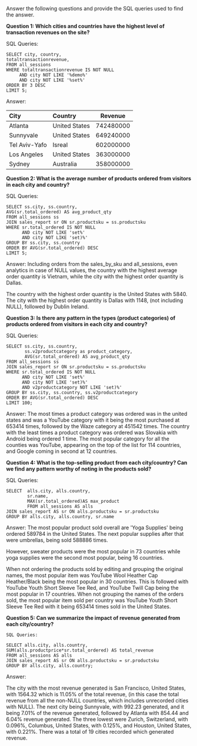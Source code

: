 Answer the following questions and provide the SQL queries used to find the answer.

    
**Question 1: Which cities and countries have the highest level of transaction revenues on the site?**


SQL Queries:

```
SELECT city, country,
totaltransactionrevenue,
FROM all_sessions
WHERE totaltransactionrevenue IS NOT NULL
     AND city NOT LIKE '%demo%' 
     AND city NOT LIKE '%set%' 
ORDER BY 3 DESC
LIMIT 5;
```


Answer:


| City          | Country              | Revenue         |
|:--------------|:---------------------|:---------------:|
| Atlanta       | United States        | 742480000       |
| Sunnyvale     | United States        | 649240000       |
| Tel Aviv-Yafo | Isreal               | 602000000       |
| Los Angeles   | United States        | 363000000       |
| Sydney        | Australia            | 358000000       |



**Question 2: What is the average number of products ordered from visitors in each city and country?**


SQL Queries:

```
SELECT ss.city, ss.country,
AVG(sr.total_ordered) AS avg_product_qty
FROM all_sessions ss 
JOIN sales_report sr ON sr.productsku = ss.productsku
WHERE sr.total_ordered IS NOT NULL
	  AND city NOT LIKE 'set%' 
	  AND city NOT LIKE 'set)%' 
GROUP BY ss.city, ss.country
ORDER BY AVG(sr.total_ordered) DESC
LIMIT 5;
```


Answer:
Including orders from the sales_by_sku and all_sessions, even analytics in case of NULL values, the country with the highest average order quantity is Vietnam, while the city with the highest order quantity is Dallas.

The country with the highest order quantity is the United States with 5840. The city with the highest order quantity is Dallas with 1148, (not including NULL), followed by Dublin Ireland.




**Question 3: Is there any pattern in the types (product categories) of products ordered from visitors in each city and country?**


SQL Queries:

```
SELECT ss.city, ss.country,
       ss.v2productcategory as product_category,
       AVG(sr.total_ordered) AS avg_product_qty
FROM all_sessions ss 
JOIN sales_report sr ON sr.productsku = ss.productsku
WHERE sr.total_ordered IS NOT NULL
      AND city NOT LIKE 'set%' 
      AND city NOT LIKE 'set)%' 
      AND v2productcategory NOT LIKE 'set)%'
GROUP BY ss.city, ss.country, ss.v2productcategory
ORDER BY AVG(sr.total_ordered) DESC
LIMIT 100;
```


Answer:
The most times a product category was ordered was in the united states and was a YouTube category with it being the most purchased at 653414 times, followed by the Waze category at 451542 times. The country with the least times a product category was ordered was Slovakia with Android being ordered 1 time. The most popular category for all the counties was YouTube, appearing on the top of the list for 114 countries, and Google coming in second at 12 countries.




**Question 4: What is the top-selling product from each city/country? Can we find any pattern worthy of noting in the products sold?**


SQL Queries:

```
SELECT  alls.city, alls.country,
        sr.name, 
        MAX(sr.total_ordered)AS max_product
        FROM all_sessions AS alls
JOIN sales_report AS sr ON alls.productsku = sr.productsku
GROUP BY alls.city, alls.country, sr.name
```

Answer:
The most popular product sold overall are 'Yoga Supplies' being ordered 589784 in the United States. The next popular supplies after that were umbrellas, being sold 588886 times.

However, sweater products were the most popular in 73 countries while yoga supplies were the second most popular, being 16 countries.

When not ordering the products sold by editing and grouping the original names, the most popular item was YouTube Wool Heather Cap Heather/Black being the most popular in 30 countries. This is followed with YouTube Youth Short Sleeve Tee Red, and YouTube Twill Cap being the most popular in 17 countries. When not grouping the names of the orders sold, the most popular item sold per country was YouTube Youth Short Sleeve Tee Red with it being 653414 times sold in the United States.






**Question 5: Can we summarize the impact of revenue generated from each city/country?**

```
SQL Queries:

SELECT alls.city, alls.country,
SUM(alls.productprice*sr.total_ordered) AS total_revenue
FROM all_sessions AS alls
JOIN sales_report AS sr ON alls.productsku = sr.productsku
GROUP BY alls.city, alls.country;
```


Answer:

The city with the most revenue generated is San Francisco, United States, with 1564.32 which is 11.05% of the total revenue, (in this case the total revenue from all the non-NULL countries, which includes unrecorded cities with NULL).
The next city being Sunnyvale, with 992.23 generated, and it being 7.01% of the revenue generated, followed by Atlanta with 854.44 and 6.04% revenue generated.
The three lowest were Zurich, Switzerland, with 0.096%, Columbus, United States, with 0.125%, and Houston, United States, with 0.221%. There was a total of 19 cities recorded which generated revenue.





